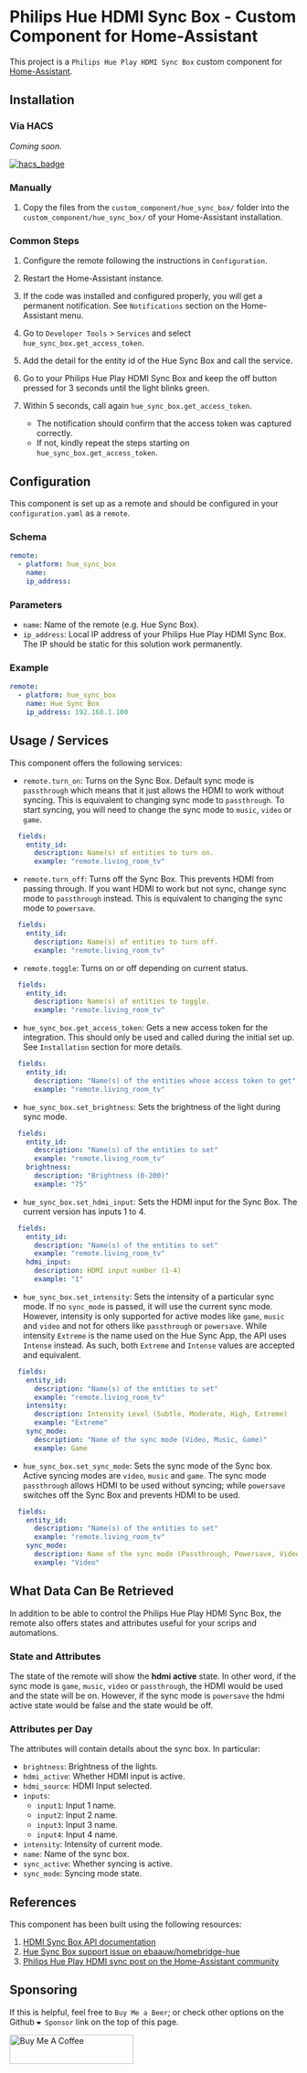# Philips Hue HDMI Sync Box - Custom Component for Home-Assistant
This project is a `Philips Hue Play HDMI Sync Box` custom component for
[Home-Assistant](https://home-assistant.io).


## Installation

### Via HACS

*Coming soon.*

[![hacs_badge](https://img.shields.io/badge/HACS-Default-orange.svg?style=for-the-badge)](https://github.com/custom-components/hacs)


### Manually
1. Copy the files from the `custom_component/hue_sync_box/` folder into the
`custom_component/hue_sync_box/` of your Home-Assistant installation.

### Common Steps
1. Configure the remote following the instructions in `Configuration`.
1. Restart the Home-Assistant instance.

1. If the code was installed and configured properly, you will get a permanent
  notification. See `Notifications` section on the Home-Assistant menu.
1. Go to `Developer Tools` > `Services` and select `hue_sync_box.get_access_token`.
1. Add the detail for the entity id of the Hue Sync Box and call the service.
1. Go to your Philips Hue Play HDMI Sync Box and keep the off button pressed for
  3 seconds until the light blinks green.
1. Within 5 seconds, call again `hue_sync_box.get_access_token`.
    * The notification should confirm that the access token was captured correctly.
    * If not, kindly repeat the steps starting on `hue_sync_box.get_access_token`.

## Configuration

This component is set up as a remote and should be configured in your
`configuration.yaml` as a `remote`.

### Schema

```yaml
remote:
  - platform: hue_sync_box
    name:
    ip_address:
```

### Parameters
* `name`: Name of the remote (e.g. Hue Sync Box).
* `ip_address`: Local IP address of your Philips Hue Play HDMI Sync Box.
  The IP should be static for this solution work permanently.

### Example
```yaml
remote:
  - platform: hue_sync_box
    name: Hue Sync Box
    ip_address: 192.168.1.100
```

## Usage / Services

This component offers the following services:

* `remote.turn_on`: Turns on the Sync Box. Default sync mode is `passthrough`
  which means that it just allows the HDMI to work without syncing. This is
  equivalent to changing sync mode to `passthrough`. To start syncing, you will
  need to change the sync mode to `music`, `video` or `game`.

```yaml
  fields:
    entity_id:
      description: Name(s) of entities to turn on.
      example: "remote.living_room_tv"
```

* `remote.turn_off`: Turns off the Sync Box. This prevents HDMI from passing
  through. If you want HDMI to work but not sync, change sync mode to
  `passthrough` instead. This is equivalent to changing the sync mode to
  `powersave`.

```yaml
  fields:
    entity_id:
      description: Name(s) of entities to turn off.
      example: "remote.living_room_tv"
```

* `remote.toggle`: Turns on or off depending on current status.

```yaml
  fields:
    entity_id:
      description: Name(s) of entities to toggle.
      example: "remote.living_room_tv"
```

* `hue_sync_box.get_access_token`: Gets a new access token for the integration.
  This should only be used and called during the initial set up. See
  `Installation` section for more details.

```yaml
  fields:
    entity_id:
      description: "Name(s) of the entities whose access token to get"
      example: "remote.living_room_tv"
```

* `hue_sync_box.set_brightness`: Sets the brightness of the light during sync
  mode.

```yaml
  fields:
    entity_id:
      description: "Name(s) of the entities to set"
      example: "remote.living_room_tv"
    brightness:
      description: "Brightness (0-200)"
      example: "75"
```

* `hue_sync_box.set_hdmi_input`: Sets the HDMI input for the Sync Box. The
  current version has inputs 1 to 4.

```yaml
  fields:
    entity_id:
      description: "Name(s) of the entities to set"
      example: "remote.living_room_tv"
    hdmi_input:
      description: HDMI input number (1-4)
      example: "1"
```

* `hue_sync_box.set_intensity`: Sets the intensity of a particular sync mode.
  If no `sync_mode` is passed, it will use the current sync mode. However,
  intensity is only supported for active modes like `game`, `music` and `video`
  and not for others like `passthrough` or `powersave`. While intensity
  `Extreme` is the name used on the Hue Sync App, the API uses `Intense`
  instead. As such, both `Extreme` and `Intense` values are accepted and
  equivalent.

```yaml
  fields:
    entity_id:
      description: "Name(s) of the entities to set"
      example: "remote.living_room_tv"
    intensity:
      description: Intensity Level (Subtle, Moderate, High, Extreme)
      example: "Extreme"
    sync_mode:
      description: "Name of the sync mode (Video, Music, Game)"
      example: Game
```

* `hue_sync_box.set_sync_mode`: Sets the sync mode of the Sync box. Active
  syncing modes are `video`, `music` and `game`. The sync mode `passthrough`
  allows HDMI to be used without syncing; while `powersave` switches off the
  Sync Box and prevents HDMI to be used.

```yaml
  fields:
    entity_id:
      description: "Name(s) of the entities to set"
      example: "remote.living_room_tv"
    sync_mode:
      description: Name of the sync mode (Passthrough, Powersave, Video, Music, Game)
      example: "Video"
```

## What Data Can Be Retrieved

In addition to be able to control the Philips Hue Play HDMI Sync Box, the remote
also offers states and attributes useful for your scrips and automations.

### State and Attributes
The state of the remote will show the **hdmi active** state. In other word,
if the sync mode is `game`, `music`, `video` or `passthrough`, the HDMI would be
used and the state will be on. However, if the sync mode is `powersave` the
hdmi active state would be false and the state would be off.

### Attributes per Day
The attributes will contain details about the sync box. In particular:
* `brightness`: Brightness of the lights.
* `hdmi_active`: Whether HDMI input is active.
* `hdmi_source`: HDMI Input selected.
* `inputs`:
  * `input1`: Input 1 name.
  * `input2`: Input 2 name.
  * `input3`: Input 3 name.
  * `input4`: Input 4 name.
* `intensity`: Intensity of current mode.
* `name`: Name of the sync box.
* `sync_active`: Whether syncing is active.
* `sync_mode`: Syncing mode state.

## References
This component has been built using the following resources:
1. [HDMI Sync Box API documentation](https://developers.meethue.com/develop/hue-entertainment/hue-hdmi-sync-box-api/)
1. [Hue Sync Box support issue on ebaauw/homebridge-hue](https://github.com/ebaauw/homebridge-hue/issues/552#issuecomment-572256796)
1. [Philips Hue Play HDMI sync post on the Home-Assistant community](https://community.home-assistant.io/t/philips-hue-play-hdmi-sync/137714)


## Sponsoring
If this is helpful, feel free to `Buy Me a Beer`; or check other options on the Github `❤️ Sponsor` link on the top of this page.


<a href="https://www.buymeacoffee.com/nitobuendia" target="_blank"><img src="https://cdn.buymeacoffee.com/buttons/arial-orange.png" alt="Buy Me A Coffee" style="height: 51px !important;width: 217px !important;" ></a>
